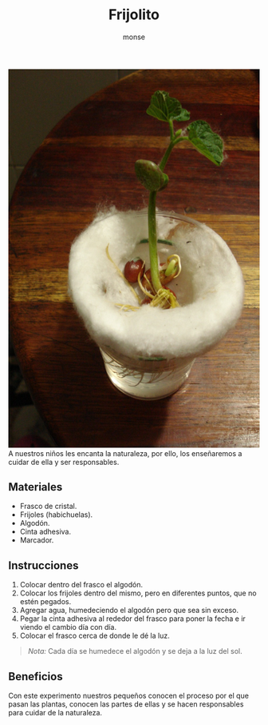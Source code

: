 ﻿---
layout: post
title:  "Frijolito"
tags: [naturalista]
categories: [ninos, actividad]
author: monse
image: /assets/posts/2020-06-24-frijol.jpeg
hidden: true
---
![Actividad de frijolitos](/assets/posts/2020-06-24-frijol.jpeg)<br/>
A nuestros niños les encanta la naturaleza, por ello, los enseñaremos a cuidar de ella y ser responsables. 

## Materiales 
- Frasco de cristal. 
- Frijoles (habichuelas).
- Algodón.
- Cinta adhesiva.
- Marcador.

## Instrucciones 
1. Colocar dentro del frasco el algodón.
2. Colocar los frijoles dentro del mismo, pero en diferentes puntos, que no estén pegados. 
3. Agregar agua, humedeciendo el algodón pero que sea sin exceso. 
4. Pegar la cinta adhesiva al rededor del frasco para poner la fecha e ir viendo el cambio día con día. 
5. Colocar el frasco cerca de donde le dé la luz. 
>*Nota:* Cada día se humedece el algodón y se deja a la luz del sol. 

## Beneficios 
Con este experimento nuestros pequeños conocen el proceso por el que pasan las plantas, conocen las partes de ellas y se hacen responsables para cuidar de la naturaleza. 
